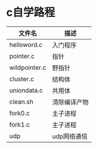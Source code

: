 # c自学路程


| 文件名  | 描述 |
| ------------- | ------------- |
| helloword.c   | 入门程序       |
| pointer.c     | 指针           |
| wildpointer.c     | 野指针     |
| cluster.c    | 结构体    |
| uniondata.c    | 共用体     |
| clean.sh    | 清除编译产物     |
| fork0.c    | 主子进程   |
| fork1.c    | 主子进程    |
| udp    | udp网络通信    |




